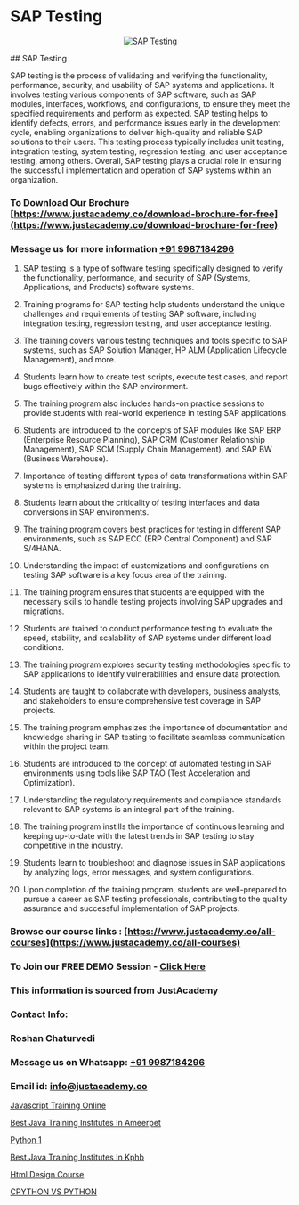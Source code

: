# SAP Testing

<p align="center">
  <a href="https://justacademy.co/course-detail/sap-abap-on-hana-training">
    <img src="https://justacademy.co/storage2/course_image/1708336814_course_image.png" alt="SAP Testing">
  </a>
</p>
## SAP Testing

SAP testing is the process of validating and verifying the functionality, performance, security, and usability of SAP systems and applications. It involves testing various components of SAP software, such as SAP modules, interfaces, workflows, and configurations, to ensure they meet the specified requirements and perform as expected. SAP testing helps to identify defects, errors, and performance issues early in the development cycle, enabling organizations to deliver high-quality and reliable SAP solutions to their users. This testing process typically includes unit testing, integration testing, system testing, regression testing, and user acceptance testing, among others. Overall, SAP testing plays a crucial role in ensuring the successful implementation and operation of SAP systems within an organization.
### To Download Our Brochure [https://www.justacademy.co/download-brochure-for-free](https://www.justacademy.co/download-brochure-for-free)
### Message us for more information [+91 9987184296](https://api.whatsapp.com/send?phone=919987184296)
1) SAP testing is a type of software testing specifically designed to verify the functionality, performance, and security of SAP (Systems, Applications, and Products) software systems.

2) Training programs for SAP testing help students understand the unique challenges and requirements of testing SAP software, including integration testing, regression testing, and user acceptance testing.

3) The training covers various testing techniques and tools specific to SAP systems, such as SAP Solution Manager, HP ALM (Application Lifecycle Management), and more.

4) Students learn how to create test scripts, execute test cases, and report bugs effectively within the SAP environment.

5) The training program also includes hands-on practice sessions to provide students with real-world experience in testing SAP applications.

6) Students are introduced to the concepts of SAP modules like SAP ERP (Enterprise Resource Planning), SAP CRM (Customer Relationship Management), SAP SCM (Supply Chain Management), and SAP BW (Business Warehouse).

7) Importance of testing different types of data transformations within SAP systems is emphasized during the training.

8) Students learn about the criticality of testing interfaces and data conversions in SAP environments.

9) The training program covers best practices for testing in different SAP environments, such as SAP ECC (ERP Central Component) and SAP S/4HANA.

10) Understanding the impact of customizations and configurations on testing SAP software is a key focus area of the training.

11) The training program ensures that students are equipped with the necessary skills to handle testing projects involving SAP upgrades and migrations.

12) Students are trained to conduct performance testing to evaluate the speed, stability, and scalability of SAP systems under different load conditions.

13) The training program explores security testing methodologies specific to SAP applications to identify vulnerabilities and ensure data protection.

14) Students are taught to collaborate with developers, business analysts, and stakeholders to ensure comprehensive test coverage in SAP projects.

15) The training program emphasizes the importance of documentation and knowledge sharing in SAP testing to facilitate seamless communication within the project team.

16) Students are introduced to the concept of automated testing in SAP environments using tools like SAP TAO (Test Acceleration and Optimization).

17) Understanding the regulatory requirements and compliance standards relevant to SAP systems is an integral part of the training.

18) The training program instills the importance of continuous learning and keeping up-to-date with the latest trends in SAP testing to stay competitive in the industry.

19) Students learn to troubleshoot and diagnose issues in SAP applications by analyzing logs, error messages, and system configurations.

20) Upon completion of the training program, students are well-prepared to pursue a career as SAP testing professionals, contributing to the quality assurance and successful implementation of SAP projects.

### Browse our course links : [https://www.justacademy.co/all-courses](https://www.justacademy.co/all-courses) 
### To Join our FREE DEMO Session - [Click Here](https://www.justacademy.co/register-for-course-demo)


### This information is sourced from JustAcademy
### Contact Info:
### Roshan Chaturvedi
### Message us on Whatsapp: [+91 9987184296](https://api.whatsapp.com/send?phone=919987184296)
### Email id: [info@justacademy.co](mailto:info@justacademy.co)
                
[Javascript Training Online](https://www.linkedin.com/pulse/javascript-training-online-justacademy-coimbatore-tzm9e?trackingId=jOC9BihMzcXEW4TO07ny2A%3D%3D&lipi=urn%3Ali%3Apage%3Ad_flagship3_company_admin%3B7mNmKz24Tx%2BfRDkV0HwLig%3D%3D)

[Best Java Training Institutes In Ameerpet](https://www.linkedin.com/pulse/best-java-training-institutes-ameerpet-justacademy-hyderabad-e56ge?trackingId=EUlaxCj5eZzDDjInkpDhkA%3D%3D&lipi=urn%3Ali%3Apage%3Ad_flagship3_company_admin%3BvVOqf8C4SxiY2jOCpJpYGg%3D%3D)

[Python 1](https://medium.com/@roneet705/python-1-ec24b4969d89)

[Best Java Training Institutes In Kphb](https://medium.com/@ranepooja/best-java-training-institutes-in-kphb-854ca2575d63)

[Html Design Course](https://justacademyin.github.io/justacademy/html-design-course)

[CPYTHON VS PYTHON](https://justacademyin.github.io/justacademy/cpython-vs-python)

